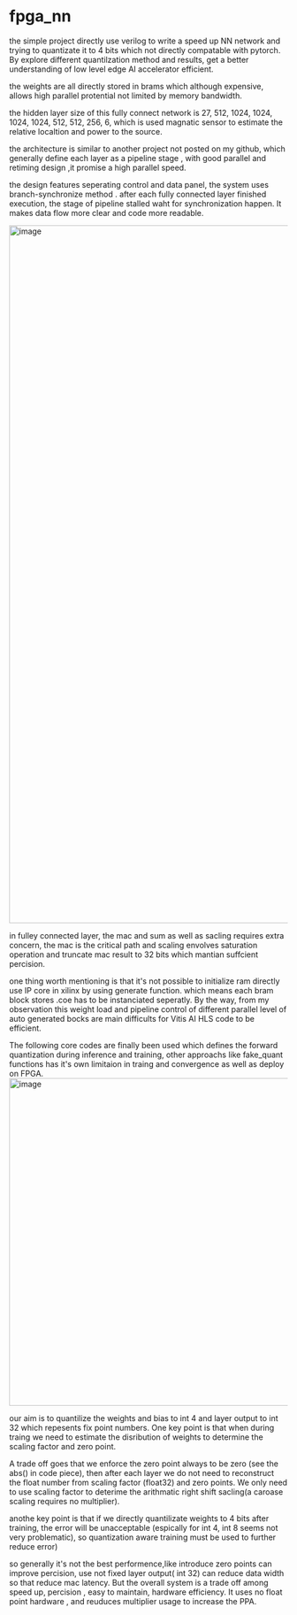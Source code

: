 # fpga_nn

the simple project directly use verilog to write a speed up NN network and trying to quantizate it to 4 bits which not directly compatable with pytorch. By explore different quantilzation method and results, get a better understanding of low level edge AI accelerator efficient.

the weights are all directly stored in brams which although expensive, allows high parallel protential not limited by memory bandwidth.

the hidden layer size of this fully connect network is 27, 512, 1024, 1024, 1024, 1024, 512, 512, 256, 6, which is used magnatic sensor to estimate the relative localtion and power to the source.

the architecture is similar to another project not posted on my github, which generally define each layer as a pipeline stage , with good parallel and retiming design ,it promise a high parallel speed.

the design features seperating control and data panel, the system uses branch-synchronize method . after each fully connected layer finished execution, the stage of pipeline stalled waht for synchronization happen. It makes data flow more clear and code more readable.

<img width="1261" alt="image" src="https://github.com/user-attachments/assets/eed5848c-77cc-4f69-8c1a-84cc6bf7177b">

in fulley connected layer, the mac and sum as well as sacling requires extra concern, the mac is the critical path and scaling envolves saturation operation and truncate mac result to 32 bits which mantian suffcient percision.

one thing worth mentioning is that it's not possible to initialize ram directly use IP core in xilinx by using generate function. which means each bram block stores .coe has to be instanciated seperatly. By the way, from my observation this weight load and pipeline control of different parallel level of auto generated bocks are main difficults for Vitis AI HLS code to be efficient.

The following core codes are finally been used which defines the forward quantization during inference and training, other approachs like fake_quant functions has it's own limitaion in traing and convergence as well as deploy on FPGA.
<img width="592" alt="image" src="https://github.com/user-attachments/assets/b4772f64-85a1-4d43-a05d-642b3df2ef61">

our aim is to quantilize the weights and bias to int 4 and layer output to int 32 which repesents fix point numbers. One key point is that when during traing we need to estimate the disribution of weights to determine the scaling factor and zero point.

A trade off goes that we enforce the zero point always to be zero (see the abs() in code piece), then after each layer we do not need to reconstruct the float number from scaling factor (float32) and zero points. We only need to use scaling factor to deterime the arithmatic right shift sacling(a caroase scaling requires no multiplier).

anothe key point is that if we directly quantilizate weights to 4 bits after training, the error will be unacceptable (espically for int 4, int 8 seems not very problematic), so quantization aware training must be used to further reduce error)

so generally it's not the best performence,like introduce zero points can improve percision, use not fixed layer output( int 32) can reduce data width so that reduce mac latency. But the overall system is a trade off among speed up, percision , easy to maintain, hardware efficiency. It uses no float point hardware , and reuduces multiplier usage to increase the PPA.
